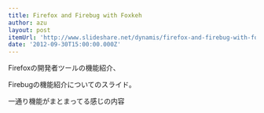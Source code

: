 ```yaml
---
title: Firefox and Firebug with Foxkeh
author: azu
layout: post
itemUrl: 'http://www.slideshare.net/dynamis/firefox-and-firebug-with-foxkeh'
date: '2012-09-30T15:00:00.000Z'
---
```

Firefoxの開発者ツールの機能紹介、

Firebugの機能紹介についてのスライド。

一通り機能がまとまってる感じの内容
